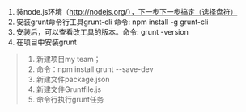 
1. 装node.js环境（http://nodejs.org/），下一步下一步搞定（选择盘符）
2. 安装grunt命令行工具grunt-cli
  命令: npm install -g grunt-cli
3. 安装后，可以查看改工具的版本。命令: grunt -version
4. 在项目中安装grunt

>1. 新建项目my team；
>2. 命令：npm install grunt --save-dev
>3. 新建文件package.json
>4. 新建文件Gruntfile.js
>5. 命令行执行grunt任务